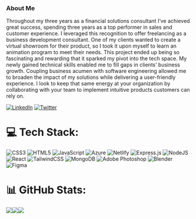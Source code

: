 ### About Me


Throughout my three years as a financial solutions consultant I’ve achieved great success, spending three years as a top performer in sales and customer experience. I leveraged this recognition to offer freelancing as a business development consultant. One of my clients wanted to create a virtual showroom for their product, so I took it upon myself to learn an animation program to meet their needs. This project ended up being so fascinating and rewarding that it sparked my pivot into the tech space. My newly gained technical skills enabled me to fill gaps in clients’ business growth. Coupling business acumen with software engineering allowed me to broaden the impact of my solutions while delivering a user-friendly experience. I look to keep that same energy at your organization by collaborating with your team to implement intuitive products customers can rely on.


[![LinkedIn](https://img.shields.io/badge/LinkedIn-%230077B5.svg?style=for-the-badge&logo=linkedin&logoColor=white)](https://linkedin.com/in/khaled-abdel) [![Twitter](https://img.shields.io/badge/Twitter-%231DA1F2.svg?style=for-the-badge&logo=Twitter&logoColor=white)](https://twitter.com/KhaledAbdelDev) 

# 💻 Tech Stack:
![CSS3](https://img.shields.io/badge/css3-%231572B6.svg?style=for-the-badge&logo=css3&logoColor=white) ![HTML5](https://img.shields.io/badge/html5-%23E34F26.svg?style=for-the-badge&logo=html5&logoColor=white) ![JavaScript](https://img.shields.io/badge/javascript-%23323330.svg?style=for-the-badge&logo=javascript&logoColor=%23F7DF1E) ![Azure](https://img.shields.io/badge/azure-%230072C6.svg?style=for-the-badge&logo=azure-devops&logoColor=white) ![Netlify](https://img.shields.io/badge/netlify-%23000000.svg?style=for-the-badge&logo=netlify&logoColor=#00C7B7) ![Express.js](https://img.shields.io/badge/express.js-%23404d59.svg?style=for-the-badge&logo=express&logoColor=%2361DAFB) ![NodeJS](https://img.shields.io/badge/node.js-6DA55F?style=for-the-badge&logo=node.js&logoColor=white) ![React](https://img.shields.io/badge/react-%2320232a.svg?style=for-the-badge&logo=react&logoColor=%2361DAFB) ![TailwindCSS](https://img.shields.io/badge/tailwindcss-%2338B2AC.svg?style=for-the-badge&logo=tailwind-css&logoColor=white) ![MongoDB](https://img.shields.io/badge/MongoDB-%234ea94b.svg?style=for-the-badge&logo=mongodb&logoColor=white) ![Adobe Photoshop](https://img.shields.io/badge/adobephotoshop-%2331A8FF.svg?style=for-the-badge&logo=adobephotoshop&logoColor=white) ![Blender](https://img.shields.io/badge/blender-%23F5792A.svg?style=for-the-badge&logo=blender&logoColor=white) 	![Figma](https://img.shields.io/badge/figma-%23F24E1E.svg?style=for-the-badge&logo=figma&logoColor=white)


<!-- Proudly created with GPRM ( https://gprm.itsvg.in ) -->
# 📊 GitHub Stats:

<a href="khaledabdel.com"><img height="" src="https://github-readme-stats.vercel.app/api?username=khaledabdel-dev&theme=prussian&hide_border=false&include_all_commits=false&count_private=false"><img height="" src="https://github-readme-streak-stats.herokuapp.com/?user=khaledabdel-dev&theme=prussian&hide_border=false"><img height="" src="https://github-readme-stats.vercel.app/api/top-langs/?username=khaledabdel-dev&theme=prussian&hide_border=false&include_all_commits=false&count_private=false&layout=compact"></a>



<!-- Proudly created with GPRM ( https://gprm.itsvg.in ) -->
<!--
**KhaledAbdel-Dev/KhaledAbdel-Dev** is a ✨ _special_ ✨ repository because its `README.md` (this file) appears on your GitHub profile.

Here are some ideas to get you started:

- 🔭 I’m currently working on ...
- 🌱 I’m currently learning ...
- 👯 I’m looking to collaborate on ...
- 🤔 I’m looking for help with ...
- 💬 Ask me about ...
- 📫 How to reach me: ...
- 😄 Pronouns: ...
- ⚡ Fun fact: ...
[![](https://visitcount.itsvg.in/api?id=KhaledAbdel-Dev&icon=0&color=0)](https://visitcount.itsvg.in)
-->

